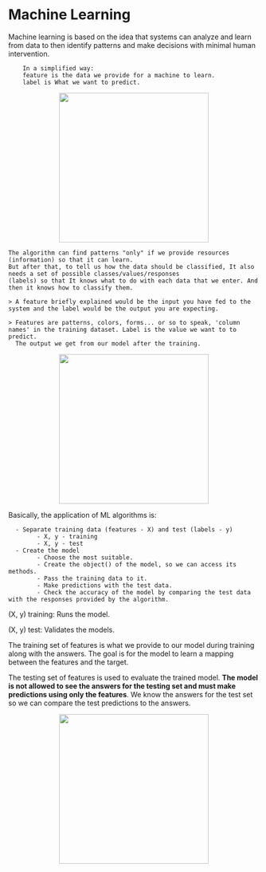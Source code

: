 # Machine Learning

Machine learning is based on the idea that systems can analyze and learn from data to then identify patterns and make decisions with minimal human intervention.

        In a simplified way:
        feature is the data we provide for a machine to learn.
        label is What we want to predict.

<p align="center">
<img  height="300" src="https://github.com/pauloreis-ds/Paulo-Reis-Ciencia-de-dados/blob/master/3%20-%20An%C3%A1lise%20de%20dados%20(com%20Machine%20Learning)%20-%20Data%20Analysis%20(Machine%20Learning)/just_images/feature_label2.png">
</p>


    The algorithm can find patterns "only" if we provide resources (information) so that it can learn.
    But after that, to tell us how the data should be classified, It also needs a set of possible classes/values/responses
    (labels) so that It knows what to do with each data that we enter. And then it knows how to classify them.

    > A feature briefly explained would be the input you have fed to the system and the label would be the output you are expecting.

    > Features are patterns, colors, forms... or so to speak, 'column names' in the training dataset. Label is the value we want to to predict.
      The output we get from our model after the training.
    
<p align="center">
<img  height="300" src="https://github.com/pauloreis-ds/Paulo-Reis-Ciencia-de-dados/blob/master/3%20-%20An%C3%A1lise%20de%20dados%20(com%20Machine%20Learning)%20-%20Data%20Analysis%20(Machine%20Learning)/just_images/feature_label.png">
</p>

Basically, the application of ML algorithms is:
      
      - Separate training data (features - X) and test (labels - y)
            - X, y - training
            - X, y - test
      - Create the model
            - Choose the most suitable.
            - Create the object() of the model, so we can access its methods.
            - Pass the training data to it.
            - Make predictions with the test data.
            - Check the accuracy of the model by comparing the test data with the responses provided by the algorithm.
      

(X, y) training: Runs the model.

(X, y) test: Validates the models.


The training set of features is what we provide to our model during training along with the answers. The goal is for the model to learn a mapping between the features and the target.

The testing set of features is used to evaluate the trained model. **The model is not allowed to see the answers for the testing set and must make predictions using only the features**. We know the answers for the test set so we can compare the test predictions to the answers.

<p align="center">
<img  height="300" src="https://github.com/pauloreis-ds/Paulo-Reis-Ciencia-de-dados/blob/master/3%20-%20An%C3%A1lise%20de%20dados%20(com%20Machine%20Learning)%20-%20Data%20Analysis%20(Machine%20Learning)/just_images/feature_label1.png">
</p>
